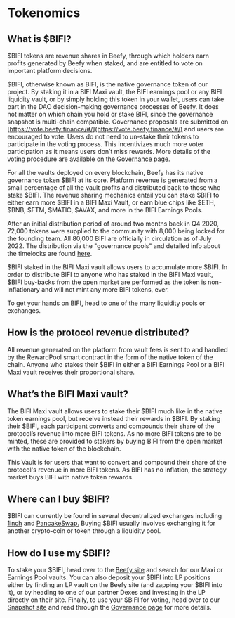 # Tokenomics

## **What is $BIFI?**

$BIFI tokens are revenue shares in Beefy, through which holders earn profits generated by Beefy when staked, and are entitled to vote on important platform decisions.

$BIFI, otherwise known as BIFI, is the native governance token of our project. By staking it in a BIFI Maxi vault, the BIFI earnings pool or any BIFI liquidity vault, or by simply holding this token in your wallet, users can take part in the DAO decision-making governance processes of Beefy. It does not matter on which chain you hold or stake BIFI, since the governance snapshot is multi-chain compatible. Governance proposals are submitted on [https://vote.beefy.finance/#/](https://vote.beefy.finance/#/) and users are encouraged to vote. Users do not need to un-stake their tokens to participate in the voting process. This incentivizes much more voter participation as it means users don’t miss rewards. More details of the voting procedure are available on the [Governance page](../../community-governance/governance.md).

For all the vaults deployed on every blockchain, Beefy has its native governance token $BIFI at its core. Platform revenue is generated from a small percentage of all the vault profits and distributed back to those who stake $BIFI. The revenue sharing mechanics entail you can stake $BIFI to either earn more $BIFI in a BIFI Maxi Vault, or earn blue chips like $ETH, $BNB, $FTM, $MATIC, $AVAX, and more in the BIFI Earnings Pools.

After an initial distribution period of around two months back in Q4 2020, 72,000 tokens were supplied to the community with 8,000 being locked for the founding team. All 80,000 BIFI are officially in circulation as of July 2022. The distribution via the "governance pools" and detailed info about the timelocks are found [here](https://github.com/beefyfinance/beefy-gov).

$BIFI staked in the BIFI Maxi vault allows users to accumulate more $BIFI. In order to distribute BIFI to anyone who has staked in the BIFI Maxi vault, $BIFI buy-backs from the open market are performed as the token is non-inflationary and will not mint any more BIFI tokens, ever.&#x20;

To get your hands on BIFI, head to one of the many liquidity pools or exchanges.

## **How is the protocol revenue distributed?**

All revenue generated on the platform from vault fees is sent to and handled by the RewardPool smart contract in the form of the native token of the chain. Anyone who stakes their $BIFI in either a BIFI Earnings Pool or a BIFI Maxi vault receives their proportional share.

## **What’s the BIFI Maxi vault?**

The BIFI Maxi vault allows users to stake their $BIFI much like in the native token earnings pool, but receive instead their rewards in $BIFI. By staking their $BIFI, each participant converts and compounds their share of the protocol’s revenue into more BIFI tokens. As no more BIFI tokens are to be minted, these are provided to stakers by buying BIFI from the open market with the native token of the blockchain.

This Vault is for users that want to convert and compound their share of the protocol's revenue in more BIFI tokens. As BIFI has no inflation, the strategy market buys BIFI with native token rewards.

## **Where can I buy $BIFI?**

$BIFI can currently be found in several decentralized exchanges including [1inch](https://1inch.exchange/#/r/0xF4cb25a1FF50E319c267b3E51CBeC2699FB2A43B/BNB/BIFI/?network=56) and [PancakeSwap.](https://exchange.pancakeswap.finance/) Buying $BIFI usually involves exchanging it for another crypto-coin or token through a liquidity pool.

## **How do I use my $BIFI?**

To stake your $BIFI, head over to the [Beefy site](https://app.beefy.finance/) and search for our Maxi or Earnings Pool vaults. You can also deposit your $BIFI into LP positions either by finding an LP vault on the Beefy site (and zapping your $BIFI into it), or by heading to one of our partner Dexes and investing in the LP directly on their site. Finally, to use your $BIFI for voting, head over to our [Snapshot site](https://vote.beefy.finance/#/) and read through the [Governance page](../../community-governance/governance.md) for more details.

